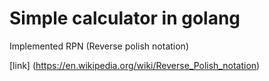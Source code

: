 # Simple calculator in golang
Implemented RPN (Reverse polish notation)

[link] (https://en.wikipedia.org/wiki/Reverse_Polish_notation)